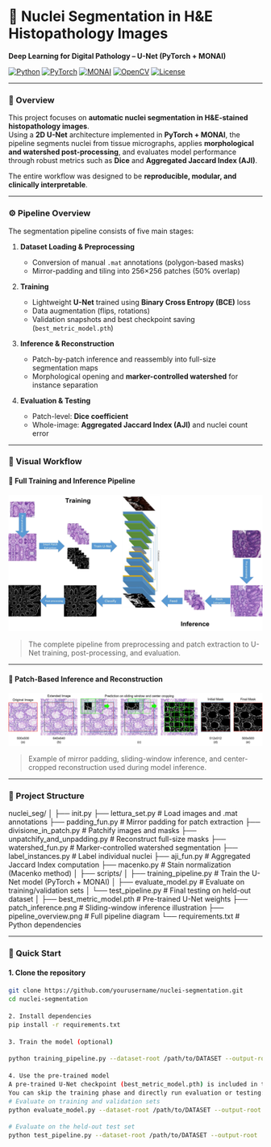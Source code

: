# 🧬 Nuclei Segmentation in H&E Histopathology Images  
**Deep Learning for Digital Pathology – U-Net (PyTorch + MONAI)**

[![Python](https://img.shields.io/badge/Python-3.10-blue.svg)](https://www.python.org/)
[![PyTorch](https://img.shields.io/badge/PyTorch-Framework-red.svg)](https://pytorch.org/)
[![MONAI](https://img.shields.io/badge/MONAI-Medical_AI-green.svg)](https://monai.io/)
[![OpenCV](https://img.shields.io/badge/OpenCV-Image_Processing-yellow.svg)](https://opencv.org/)
[![License](https://img.shields.io/badge/License-MIT-lightgrey.svg)](LICENSE)

---

### 🧠 Overview
This project focuses on **automatic nuclei segmentation in H&E-stained histopathology images**.  
Using a **2D U-Net** architecture implemented in **PyTorch + MONAI**, the pipeline segments nuclei from tissue micrographs, applies **morphological and watershed post-processing**, and evaluates model performance through robust metrics such as **Dice** and **Aggregated Jaccard Index (AJI)**.

The entire workflow was designed to be **reproducible, modular, and clinically interpretable**.

---

### ⚙️ Pipeline Overview

The segmentation pipeline consists of five main stages:

1. **Dataset Loading & Preprocessing**  
   - Conversion of manual `.mat` annotations (polygon-based masks)  
   - Mirror-padding and tiling into 256×256 patches (50% overlap)  

2. **Training**  
   - Lightweight **U-Net** trained using **Binary Cross Entropy (BCE)** loss  
   - Data augmentation (flips, rotations)  
   - Validation snapshots and best checkpoint saving (`best_metric_model.pth`)  

3. **Inference & Reconstruction**  
   - Patch-by-patch inference and reassembly into full-size segmentation maps  
   - Morphological opening and **marker-controlled watershed** for instance separation  

4. **Evaluation & Testing**  
   - Patch-level: **Dice coefficient**  
   - Whole-image: **Aggregated Jaccard Index (AJI)** and nuclei count error  

---

### 🧩 Visual Workflow

#### 🔹 Full Training and Inference Pipeline
![Training and Inference Pipeline](pipeline_overview.png)

> The complete pipeline from preprocessing and patch extraction to U-Net training, post-processing, and evaluation.

---

#### 🔹 Patch-Based Inference and Reconstruction
![Patch-based Prediction](patch_inference.png)

> Example of mirror padding, sliding-window inference, and center-cropped reconstruction used during model inference.

---

### 📁 Project Structure

nuclei_seg/
│
├── init.py
├── lettura_set.py               # Load images and .mat annotations
├── padding_fun.py               # Mirror padding for patch extraction
├── divisione_in_patch.py        # Patchify images and masks
├── unpatchify_and_unpadding.py  # Reconstruct full-size masks
├── watershed_fun.py             # Marker-controlled watershed segmentation
├── label_instances.py           # Label individual nuclei
├── aji_fun.py                   # Aggregated Jaccard Index computation
├── macenko.py                   # Stain normalization (Macenko method)
│
├── scripts/
│   ├── training_pipeline.py     # Train the U-Net model (PyTorch + MONAI)
│   ├── evaluate_model.py        # Evaluate on training/validation sets
│   └── test_pipeline.py         # Final testing on held-out dataset
│
├── best_metric_model.pth        # Pre-trained U-Net weights
├── patch_inference.png          # Sliding-window inference illustration
├── pipeline_overview.png        # Full pipeline diagram
└── requirements.txt             # Python dependencies


---

### 🚀 Quick Start

#### 1. Clone the repository
```bash
git clone https://github.com/yourusername/nuclei-segmentation.git
cd nuclei-segmentation

2. Install dependencies
pip install -r requirements.txt

3. Train the model (optional)

python training_pipeline.py --dataset-root /path/to/DATASET --output-root ./experiments

4. Use the pre-trained model
A pre-trained U-Net checkpoint (best_metric_model.pth) is included in this repository.
You can skip the training phase and directly run evaluation or testing:
# Evaluate on training and validation sets
python evaluate_model.py --dataset-root /path/to/DATASET --output-root ./experiments

# Evaluate on the held-out test set
python test_pipeline.py --dataset-root /path/to/DATASET --output-root ./experiments
